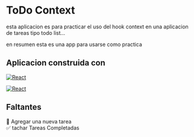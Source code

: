 # ToDo Context  

esta aplicacion es para practicar el uso del hook context en una aplicacion de tareas tipo todo list...

en resumen esta es una app para usarse como practica

## Aplicacion construida con 

[![React](https://img.shields.io/badge/typescript-3178c6?style=for-the-badge&logo=typescript&logoColor=white&labelColor=839e87)]()

[![React](https://img.shields.io/badge/React-00d8ff?style=for-the-badge&logo=React&logoColor=white&labelColor=839e87)]()

## Faltantes
 
 :black_square_button: Agregar una nueva tarea
 <br/>
 :white_check_mark: tachar Tareas Completadas